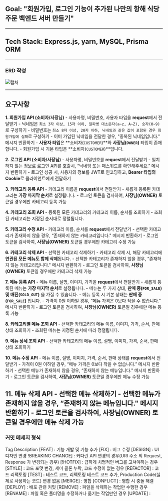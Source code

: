 ## Goal:  "회원가입, 로그인 기능이 추가된 나만의 항해 식당 주문 백엔드 서버 만들기"
---
## Tech Stack: Express.js, yarn, MySQL,  Prisma ORM
---
### ERD 작성 
![캡처](https://github.com/LetyPark/lv4_private/assets/141550557/cc365850-dcc2-4b4c-8d12-ab96eb28bc09)

---
## 요구사항 

**1. 회원가입 API (소비자/사장님)**
    - 사용자명, 비밀번호, 사용자 타입을 **request**에서 전달받기
    - 닉네임은 `최소 3자 이상, 15자 이하, 알파벳 대소문자(a~z, A~Z), 숫자(0~9)`로 구성하기
    - 비밀번호는 `최소 8자 이상, 20자 이하, 닉네임과 같은 값이 포함된 경우 회원가입에 실패`로 구성하기
    - 이미 가입된 닉네임을 전달한 경우, "중복된 닉네임입니다." 메시지 반환하기
    - **사용자 타입**은 **소비자(`CUSTOMER`)**와 **사장님(`OWNER`)** 타입이 존재합니다.
    - 회원가입 시 기본 타입은 **소비자(`CUSTOMER`)**입니다.


**2. 로그인 API (소비자/사장님)**
    - 사용자명, 비밀번호를 **request**에서 전달받기
    - 일치하지 않는 정보로 로그인 API를 호출시, “닉네임 또는 패스워드를 확인해주세요.” 메시지 반환하기
    - 로그인 성공 시, 사용자의 정보를 JWT로 인코딩하고, **Bearer 타입의 Cookie**로 클라이언트에게 전달하기


**3. 카테고리 등록 API**
    - 카테고리 이름을 **request**에서 전달받기
    - 새롭게 등록된 카테고리는 **가장 마지막 순서**로 설정됩니다.
    - 로그인 토큰을 검사하여, **사장님(OWNER)** 토큰일 경우에만 카테고리 등록 가능


**4. 카테고리 조회 API**
    - 등록된 모든 카테고리의 카테고리 이름, 순서를 조회하기
    - 조회된 카테고리는 지정된 순서대로 정렬됩니다.

    
**5. 카테고리 수정 API**
    - 카테고리 이름, 순서를 **request**에서 전달받기
    - 선택한 카테고리가 존재하지 않을 경우, “존재하지 않는 카테고리입니다." 메시지 반환하기
    - 로그인 토큰을 검사하여, **사장님(OWNER)** 토큰일 경우에만 카테고리 수정 가능


**6. 카테고리 삭제 API**
    - 선택한 카테고리 삭제하기
    - 카테고리 삭제 시, 해당 카테고리에 **연관된 모든 메뉴도 함께 삭제**됩니다.
    - 선택한 카테고리가 존재하지 않을 경우, “존재하지 않는 카테고리입니다." 메시지 반환하기
    - 로그인 토큰을 검사하여, **사장님(OWNER)** 토큰일 경우에만 카테고리 삭제 가능


**7. 메뉴 등록 API**
    - 메뉴 이름, 설명, 이미지, 가격을 **request**에서 전달받기
    - 새롭게 등록된 메뉴는 **가장 마지막 순서**로 설정됩니다.
    - 메뉴는 두 가지 상태, **판매 중(`FOR_SALE`)및 매진(`SOLD_OUT`)** 을 가질 수 있습니다.
    - 메뉴 등록 시 기본 상태는 **판매 중(`FOR_SALE`)** 입니다.
    - 가격이 0원 이하일 경우, “메뉴 가격은 0보다 작을 수 없습니다.” 메시지 반환하기
    - 로그인 토큰을 검사하여, **사장님(OWNER)** 토큰일 경우에만 메뉴 등록 가능


**8. 카테고리별 메뉴 조회 API**
    - 선택한 카테고리의 메뉴 이름, 이미지, 가격, 순서, 판매 상태 조회하기
    - 조회된 메뉴는 지정된 순서에 따라 정렬됩니다.


**9. 메뉴 상세 조회 API**
    - 선택한 카테고리의 메뉴 이름, 설명, 이미지, 가격, 순서, 판매 상태 조회하기


**10. 메뉴 수정 API**
    - 메뉴 이름, 설명, 이미지, 가격, 순서, 판매 상태를 **request**에서 전달받기
    - 가격이 0원 이하일 경우, “메뉴 가격은 0보다 작을 수 없습니다.” 메시지 반환하기
    - 선택한 메뉴가 존재하지 않을 경우, “존재하지 않는 메뉴입니다." 메시지 반환하기
    - 로그인 토큰을 검사하여, **사장님(OWNER)** 토큰일 경우에만 메뉴 수정 가능


**11. 메뉴 삭제 API**
    - 선택한 메뉴 삭제하기
    - 선택한 메뉴가 존재하지 않을 경우, “존재하지 않는 메뉴입니다." 메시지 반환하기
    - 로그인 토큰을 검사하여, **사장님(OWNER)** 토큰일 경우에만 메뉴 삭제 가능
---

### 커밋 메세지 형식 

Tag
Description
[FEAT] : 
기능 개발 및 기능 추가
[FIX] : 
버그 수정
[DESIGN] : 
UI 디자인 변경
!BREAKING CHANGE] : 
커다란 API 변경의 경우(URI 주소 외 Request, Response 가 변경되는 경우)
[!HOTFIX] : 
급하게 치명적인 버그를 고쳐야하는 경우
[STYLE] : 
코드 포맷 변경, 세미 콜론 누락, 코드 수정이 없는 경우
[REFACTOR] : 
코드 리팩토링
[TEST] : 
테스트 코드, 리펙토링 테스트 코드 추가, Production Code(실제로 사용하는 코드) 변경 없음
[MERGE] : 
병합
[CONFLICT] : 
병합 시 충돌 해결
[DEPLOY] : 
배포 관련 커밋
[REMOVE] : 
파일을 삭제하는 작업만 수행한 경우
[RENAME] : 
파일 혹은 폴더명을 수정하거나 옮기는 작업만인 경우
[UPDATE] : 

